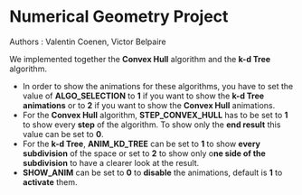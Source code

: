 Numerical Geometry Project
==========================

Authors : Valentin Coenen, Victor Belpaire

We implemented together the **Convex Hull** algorithm and the **k-d Tree** algorithm.

- In order to show the animations for these algorithms, you have to set the value of **ALGO_SELECTION** to **1** if you want to show the **k-d Tree animations** or to **2** if you want to show the **Convex Hull** animations.
- For the **Convex Hull** algorithm, **STEP_CONVEX_HULL** has to be set to **1** to show every **step** of the algorithm. To show only the **end result** this value can be set to **0**.
- For the **k-d Tree**, **ANIM_KD_TREE** can be set to **1** to show **every subdivision** of the space or set to **2** to show only o**ne side of the subdivision** to have a clearer look at the result.
- **SHOW_ANIM** can be set to **0** to **disable** the animations, default is **1** to **activate** them.
